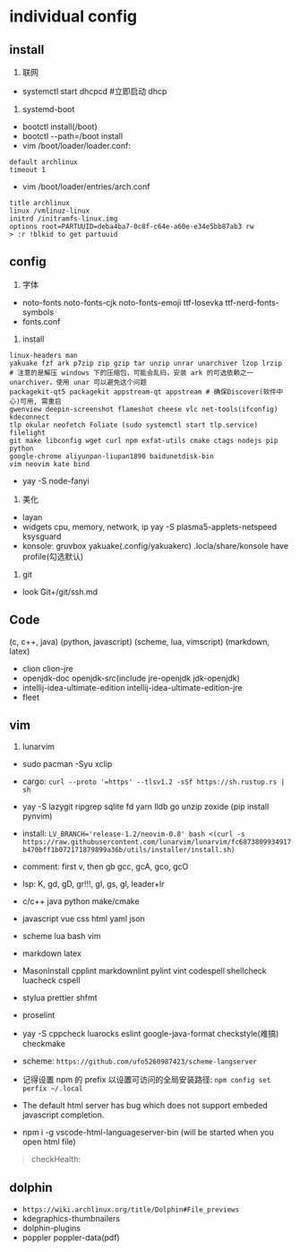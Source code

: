 # individual config

## install

1. 联网

- systemctl start dhcpcd #立即启动 dhcp

1. systemd-boot

- bootctl install(/boot)
- bootctl --path=/boot install
- vim /boot/loader/loader.conf:

```text
default archlinux
timeout 1
```

- vim /boot/loader/entries/arch.conf

```text
title archlinux
linux /vmlinuz-linux
initrd /initramfs-linux.img
options root=PARTUUID=deba4ba7-0c8f-c64e-a60e-e34e5bb87ab3 rw
> :r !blkid to get partuuid
```

## config

1. 字体

- noto-fonts noto-fonts-cjk noto-fonts-emoji ttf-Iosevka ttf-nerd-fonts-symbols
- fonts.conf

1. install

```text
linux-headers man
yakuake fzf ark p7zip zip gzip tar unzip unrar unarchiver lzop lrzip
# 注意的是解压 windows 下的压缩包，可能会乱码，安装 ark 的可选依赖之一 unarchiver，使用 unar 可以避免这个问题
packagekit-qt5 packagekit appstream-qt appstream # 确保Discover(软件中心)可用, 需重启
gwenview deepin-screenshot flameshot cheese vlc net-tools(ifconfig) kdeconnect
tlp okular neofetch Foliate (sudo systemctl start tlp.service) filelight
git make libconfig wget curl npm exfat-utils cmake ctags nodejs pip python
google-chrome aliyunpan-liupan1890 baidunetdisk-bin
vim neovim kate bind
```

- yay -S node-fanyi

1. 美化

- layan
- widgets cpu, memory, network, ip yay -S plasma5-applets-netspeed ksysguard
- konsole: gruvbox yakuake(.config/yakuakerc) .locla/share/konsole have profile(勾选默认)

1. git

- look Git+/git/ssh.md

## Code

(c, c++, java)
(python, javascript)
(scheme, lua, vimscript)
(markdown, latex)

- clion clion-jre
- openjdk-doc openjdk-src(include jre-openjdk jdk-openjdk)
- intellij-idea-ultimate-edition intellij-idea-ultimate-edition-jre
- fleet

## vim

1. lunarvim

- sudo pacman -Syu xclip

- cargo: `curl --proto '=https' --tlsv1.2 -sSf https://sh.rustup.rs | sh`
- yay -S lazygit ripgrep sqlite fd yarn lldb go unzip zoxide (pip install pynvim)
- install: `LV_BRANCH='release-1.2/neovim-0.8' bash <(curl -s https://raw.githubusercontent.com/lunarvim/lunarvim/fc6873809934917b470bff1b072171879899a36b/utils/installer/install.sh)`

- comment: first v, then gb gcc, gcA, gco, gcO
- lsp: K, gd, gD, gr!!!, gI, gs, gl, leader+lr

- c/c++ java python make/cmake
- javascript vue css html yaml json
- scheme lua bash vim
- markdown latex

- MasonInstall cpplint markdownlint pylint vint codespell shellcheck luacheck cspell
- stylua prettier shfmt
- proselint
- yay -S cppcheck luarocks eslint google-java-format checkstyle(难搞) checkmake

- scheme: `https://github.com/ufo5260987423/scheme-langserver`

- 记得设置 npm 的 prefix 以设置可访问的全局安装路径: `npm config set perfix ~/.local`
- The default html server has bug which does not support embeded javascript completion.
- npm i -g vscode-html-languageserver-bin (will be started when you open html file)

> checkHealth:

## dolphin

- `https://wiki.archlinux.org/title/Dolphin#File_previews`
- kdegraphics-thumbnailers
- dolphin-plugins
- poppler poppler-data(pdf)
